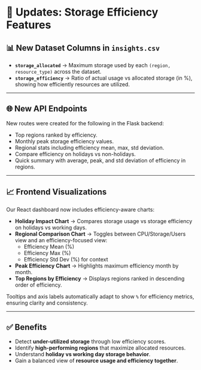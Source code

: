# 🚀 Updates: Storage Efficiency Features

## 📊 New Dataset Columns in `insights.csv`

- **`storage_allocated`** → Maximum storage used by each `(region, resource_type)` across the dataset.  
- **`storage_efficiency`** → Ratio of actual usage vs allocated storage (in %), showing how efficiently resources are utilized.  

---

## 🌐 New API Endpoints

New routes were created for the following in the Flask backend:

- Top regions ranked by efficiency.  
- Monthly peak storage efficiency values.  
- Regional stats including efficiency mean, max, std deviation.  
- Compare efficiency on holidays vs non-holidays.  
- Quick summary with average, peak, and std deviation of efficiency in regions.  

---

## 📈 Frontend Visualizations

Our React dashboard now includes efficiency-aware charts:

- **Holiday Impact Chart** → Compares storage usage vs storage efficiency on holidays vs working days.  
- **Regional Comparison Chart** → Toggles between CPU/Storage/Users view and an efficiency-focused view:
  - Efficiency Mean (%)
  - Efficiency Max (%)
  - Efficiency Std Dev (%) for context  
- **Peak Efficiency Chart** → Highlights maximum efficiency month by month.  
- **Top Regions by Efficiency** → Displays regions ranked in descending order of efficiency.  

Tooltips and axis labels automatically adapt to show `%` for efficiency metrics, ensuring clarity and consistency.  

---

## ✅ Benefits

- Detect **under-utilized storage** through low efficiency scores.  
- Identify **high-performing regions** that maximize allocated resources.  
- Understand **holiday vs working day storage behavior**.  
- Gain a balanced view of **resource usage and efficiency together**.  
